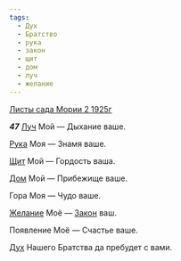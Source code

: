 ```yaml
---
tags:
  - Дух
  - Братство
  - рука
  - закон
  - щит
  - дом
  - луч
  - желание
---
```


[Листы сада Мории 2 1925г](https://127.0.0.1:4002/agni/1925)

___47___
[Луч](../../../tags/#луч) Мой — Дыхание ваше.   

[Рука](../../../tags/#рука) Моя — Знамя ваше.   

[Щит](../../../tags/#щит) Мой — Гордость ваша.   

[Дом](../../../tags/#дом) Мой — Прибежище ваше.   

Гора Моя — Чудо ваше.   

[Желание](../../../tags/#желание) Моё — [Закон](../../../tags/#закон) ваш.   

Появление Моё — Счастье ваше.   

[Дух](../../../tags/#Дух) Нашего Братства да пребудет с вами.   

